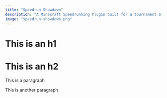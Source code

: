 ```yaml
---
title: "Speedrun Showdown"
description: "A Minecraft Speedrunning Plugin built for a tournament of world recording holding Minecraft speed runners and top-rated creators."
image: "speedrun-showdown.png"
---
```


# This is an h1

# This is an h2

This is a paragraph

This is another paragraph
